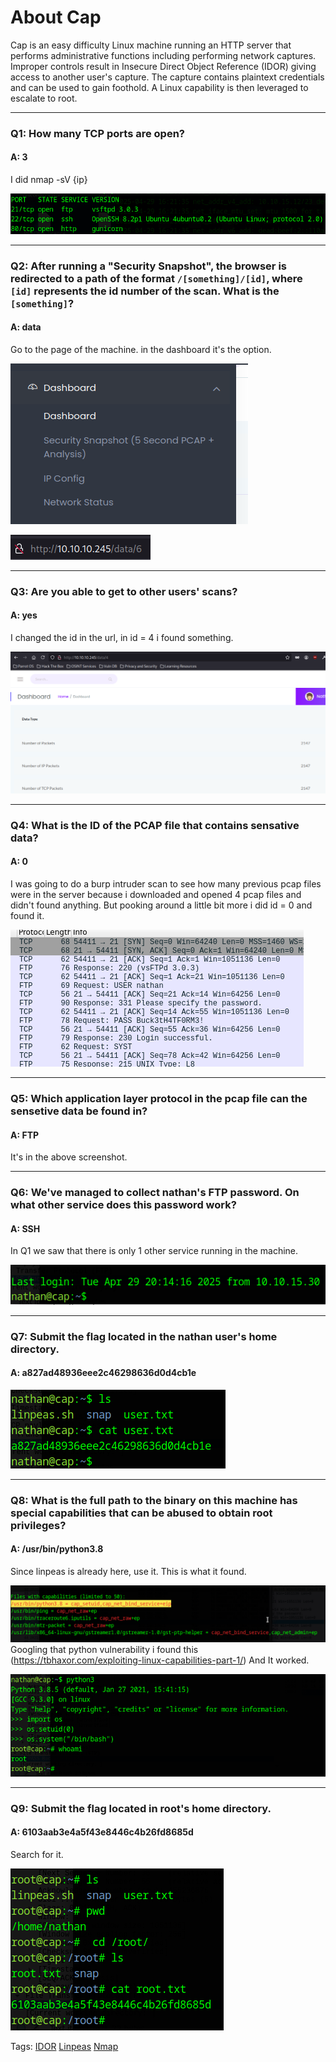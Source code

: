 
# About Cap

Cap is an easy difficulty Linux machine running an HTTP server that performs administrative functions including performing network captures. Improper controls result in Insecure Direct Object Reference (IDOR) giving access to another user's capture. The capture contains plaintext credentials and can be used to gain foothold. A Linux capability is then leveraged to escalate to root.

___

### Q1: How many TCP ports are open?

#### A: 3

I did nmap -sV {ip}

![](../../Img/Pasted%20image%2020250429163426.png)

___

### Q2: After running a "Security Snapshot", the browser is redirected to a path of the format `/[something]/[id]`, where `[id]` represents the id number of the scan. What is the `[something]`?

#### A: data

Go to the page of the machine.
in the dashboard it's the option.

![](../../Img/Pasted%20image%2020250429163825.png)

![](../../Img/Pasted%20image%2020250429163851.png)

___

### Q3: Are you able to get to other users' scans?

#### A: yes

I changed the id in the url, in id = 4 i found something.

![](../../Img/Pasted%20image%2020250429164005.png)

___

### Q4: What is the ID of the PCAP file that contains sensative data?

#### A: 0

I was going to do a burp intruder scan to see how many previous pcap files were in the server because i downloaded and opened 4 pcap files and didn't found anything.
But pooking around a little bit more i did id = 0 and found it.

![](../../Img/Pasted%20image%2020250429165241.png)

___

### Q5: Which application layer protocol in the pcap file can the sensetive data be found in?

#### A: FTP

It's in the above screenshot.

___

### Q6: We've managed to collect nathan's FTP password. On what other service does this password work?

#### A: SSH

In Q1 we saw that there is only 1 other service running in the machine.

![](../../Img/Pasted%20image%2020250429165543.png)

___

### Q7: Submit the flag located in the nathan user's home directory.

#### A: a827ad48936eee2c46298636d0d4cb1e

![](../../Img/Pasted%20image%2020250429165624.png)

___

### Q8: What is the full path to the binary on this machine has special capabilities that can be abused to obtain root privileges?

#### A: /usr/bin/python3.8

Since linpeas is already here, use it.
This is what it found.

![](../../Img/Pasted%20image%2020250429170719.png)
Googling that python vulnerability i found this (https://tbhaxor.com/exploiting-linux-capabilities-part-1/)
And It worked.

![](../../Img/Pasted%20image%2020250429171210.png)

___

### Q9: Submit the flag located in root's home directory.

#### A: 6103aab3e4a5f43e8446c4b26fd8685d

Search for it.

![](../../Img/Pasted%20image%2020250429171327.png)

Tags: [IDOR](../../Index/IDOR.md) [Linpeas](../../Index/Linpeas.md) [Nmap](../../Index/Nmap.md) 